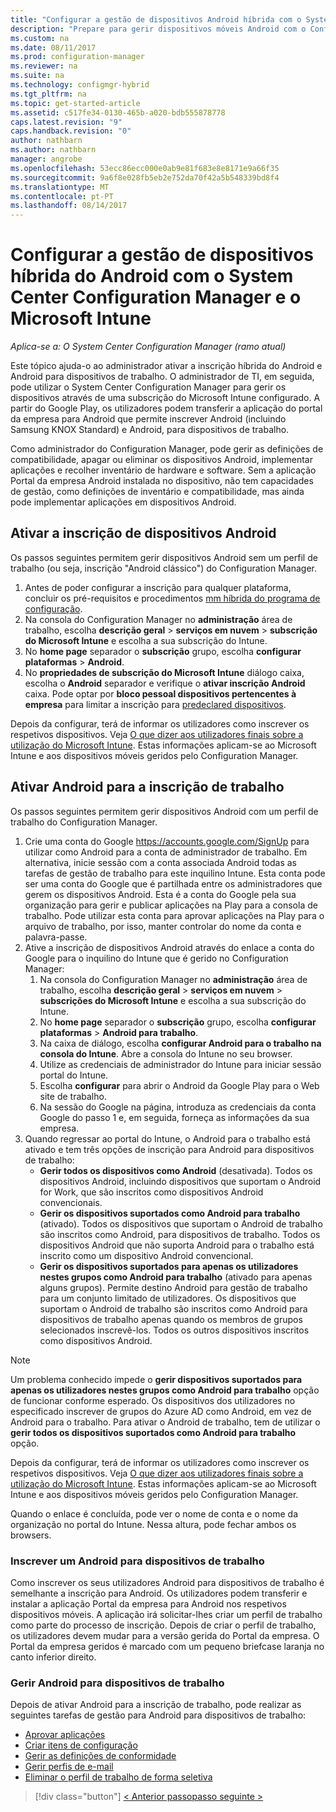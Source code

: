 ```yaml
---
title: "Configurar a gestão de dispositivos Android híbrida com o System Center Configuration Manager e o Microsoft Intune | Microsoft Docs"
description: "Prepare para gerir dispositivos móveis Android com o Configuration Manager e o Intune."
ms.custom: na
ms.date: 08/11/2017
ms.prod: configuration-manager
ms.reviewer: na
ms.suite: na
ms.technology: configmgr-hybrid
ms.tgt_pltfrm: na
ms.topic: get-started-article
ms.assetid: c517fe34-0130-465b-a020-bdb555878778
caps.latest.revision: "9"
caps.handback.revision: "0"
author: nathbarn
ms.author: nathbarn
manager: angrobe
ms.openlocfilehash: 53ecc86ecc000e0ab9e81f683e8e8171e9a66f35
ms.sourcegitcommit: 9a6f8e028fb5eb2e752da70f42a5b548339bd8f4
ms.translationtype: MT
ms.contentlocale: pt-PT
ms.lasthandoff: 08/14/2017
---
```

# <a name="set-up-android-hybrid-device-management-with-system-center-configuration-manager-and-microsoft-intune"></a>Configurar a gestão de dispositivos híbrida do Android com o System Center Configuration Manager e o Microsoft Intune

*Aplica-se a: O System Center Configuration Manager (ramo atual)*

Este tópico ajuda-o ao administrador ativar a inscrição híbrida do Android e Android para dispositivos de trabalho. O administrador de TI, em seguida, pode utilizar o System Center Configuration Manager para gerir os dispositivos através de uma subscrição do Microsoft Intune configurado. A partir do Google Play, os utilizadores podem transferir a aplicação do portal da empresa para Android que permite inscrever Android (incluindo Samsung KNOX Standard) e Android, para dispositivos de trabalho.

Como administrador do Configuration Manager, pode gerir as definições de compatibilidade, apagar ou eliminar os dispositivos Android, implementar aplicações e recolher inventário de hardware e software. Sem a aplicação Portal da empresa Android instalada no dispositivo, não tem capacidades de gestão, como definições de inventário e compatibilidade, mas ainda pode implementar aplicações em dispositivos Android.  

## <a name="enable-android-enrollment"></a>Ativar a inscrição de dispositivos Android  
Os passos seguintes permitem gerir dispositivos Android sem um perfil de trabalho (ou seja, inscrição "Android clássico") do Configuration Manager.

1. Antes de poder configurar a inscrição para qualquer plataforma, concluir os pré-requisitos e procedimentos [mm híbrida do programa de configuração](setup-hybrid-mdm.md).  
2. Na consola do Configuration Manager no **administração** área de trabalho, escolha **descrição geral** > **serviços em nuvem** > **subscrição do Microsoft Intune** e escolha a sua subscrição do Intune.  
3. No **home page** separador o **subscrição** grupo, escolha **configurar plataformas** > **Android**.  
4. No **propriedades de subscrição do Microsoft Intune** diálogo caixa, escolha o **Android** separador e verifique o **ativar inscrição Android** caixa. Pode optar por **bloco pessoal dispositivos pertencentes à empresa** para limitar a inscrição para [predeclared dispositivos](predeclare-devices-with-hardware-id.md).

 Depois da configurar, terá de informar os utilizadores como inscrever os respetivos dispositivos. Veja [O que dizer aos utilizadores finais sobre a utilização do Microsoft Intune](https://docs.microsoft.com/intune/end-user-educate). Estas informações aplicam-se ao Microsoft Intune e aos dispositivos móveis geridos pelo Configuration Manager.

## <a name="enable-android-for-work-enrollment"></a>Ativar Android para a inscrição de trabalho
Os passos seguintes permitem gerir dispositivos Android com um perfil de trabalho do Configuration Manager.

1. Crie uma conta do Google https://accounts.google.com/SignUp para utilizar como Android para a conta de administrador de trabalho. Em alternativa, inicie sessão com a conta associada Android todas as tarefas de gestão de trabalho para este inquilino Intune. Esta conta pode ser uma conta do Google que é partilhada entre os administradores que gerem os dispositivos Android. Esta é a conta do Google pela sua organização para gerir e publicar aplicações na Play para a consola de trabalho. Pode utilizar esta conta para aprovar aplicações na Play para o arquivo de trabalho, por isso, manter controlar do nome da conta e palavra-passe.
2. Ative a inscrição de dispositivos Android através do enlace a conta do Google para o inquilino do Intune que é gerido no Configuration Manager:
   1. Na consola do Configuration Manager no **administração** área de trabalho, escolha **descrição geral** > **serviços em nuvem** > **subscrições do Microsoft Intune** e escolha a sua subscrição do Intune.
   2. No **home page** separador o **subscrição** grupo, escolha **configurar plataformas** > **Android para trabalho**.
   3. Na caixa de diálogo, escolha **configurar Android para o trabalho na consola do Intune**. Abre a consola do Intune no seu browser.
   4. Utilize as credenciais de administrador do Intune para iniciar sessão portal do Intune.
   5. Escolha **configurar** para abrir o Android da Google Play para o Web site de trabalho.
   6. Na sessão do Google na página, introduza as credenciais da conta Google do passo 1 e, em seguida, forneça as informações da sua empresa.
3. Quando regressar ao portal do Intune, o Android para o trabalho está ativado e tem três opções de inscrição para Android para dispositivos de trabalho:
   - **Gerir todos os dispositivos como Android** (desativada). Todos os dispositivos Android, incluindo dispositivos que suportam o Android for Work, que são inscritos como dispositivos Android convencionais.
   - **Gerir os dispositivos suportados como Android para trabalho** (ativado). Todos os dispositivos que suportam o Android de trabalho são inscritos como Android, para dispositivos de trabalho. Todos os dispositivos Android que não suporta Android para o trabalho está inscrito como um dispositivo Android convencional.
   - **Gerir os dispositivos suportados para apenas os utilizadores nestes grupos como Android para trabalho** (ativado para apenas alguns grupos). Permite destino Android para gestão de trabalho para um conjunto limitado de utilizadores. Os dispositivos que suportam o Android de trabalho são inscritos como Android para dispositivos de trabalho apenas quando os membros de grupos selecionados inscrevê-los. Todos os outros dispositivos inscritos como dispositivos Android.

> [!NOTE]
> Um problema conhecido impede o **gerir dispositivos suportados para apenas os utilizadores nestes grupos como Android para trabalho** opção de funcionar conforme esperado. Os dispositivos dos utilizadores no especificado inscrever de grupos do Azure AD como Android, em vez de Android para o trabalho. Para ativar o Android de trabalho, tem de utilizar o **gerir todos os dispositivos suportados como Android para trabalho** opção.


Depois da configurar, terá de informar os utilizadores como inscrever os respetivos dispositivos. Veja [O que dizer aos utilizadores finais sobre a utilização do Microsoft Intune](https://docs.microsoft.com/intune/deploy-use/what-to-tell-your-end-users-about-using-microsoft-intune). Estas informações aplicam-se ao Microsoft Intune e aos dispositivos móveis geridos pelo Configuration Manager.

Quando o enlace é concluída, pode ver o nome de conta e o nome da organização no portal do Intune. Nessa altura, pode fechar ambos os browsers.

### <a name="enroll-an-android-for-work-device"></a>Inscrever um Android para dispositivos de trabalho
Como inscrever os seus utilizadores Android para dispositivos de trabalho é semelhante a inscrição para Android. Os utilizadores podem transferir e instalar a aplicação Portal da empresa para Android nos respetivos dispositivos móveis. A aplicação irá solicitar-lhes criar um perfil de trabalho como parte do processo de inscrição. Depois de criar o perfil de trabalho, os utilizadores devem mudar para a versão gerida do Portal da empresa. O Portal da empresa geridos é marcado com um pequeno briefcase laranja no canto inferior direito.

### <a name="manage-android-for-work-devices"></a>Gerir Android para dispositivos de trabalho
Depois de ativar Android para a inscrição de trabalho, pode realizar as seguintes tarefas de gestão para Android para dispositivos de trabalho:
- [Aprovar aplicações](/sccm/mdm/deploy-use/creating-android-applications#approve-and-deploy-android-for-work-apps)
- [Criar itens de configuração](/sccm/mdm/deploy-use/create-configuration-items-for-android-for-work-devices-managed-without-the-client)
- [Gerir as definições de conformidade](/sccm/mdm/deploy-use/create-configuration-items-for-android-for-work-devices-managed-without-the-client)
- [Gerir perfis de e-mail](/sccm/mdm/deploy-use/create-exchange-activesync-profiles)
- [Eliminar o perfil de trabalho de forma seletiva](/sccm/mdm/deploy-use/wipe-lock-reset-devices#selective-wipe)

> [!div class="button"]
[< Anterior passo](create-service-connection-point.md)[passo seguinte >  ](set-up-additional-management.md)

